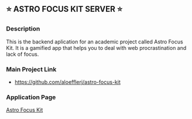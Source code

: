 ## :star: ASTRO FOCUS KIT SERVER :star:

### Description
This is the backend aplication for an academic project called Astro Focus Kit. It is a gamified app that helps you to deal with web procrastination and lack of focus.

### Main Project Link
- https://github.com/aloefflerj/astro-focus-kit

### Application Page
[Astro Focus Kit](https://astro-focus-kit-client.vercel.app)
